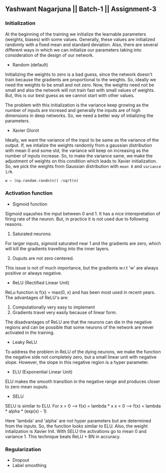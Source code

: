 ## Yashwant Nagarjuna || Batch-1 || Assignment-3

### Initialization

At the beginning of the training we initialize the learnable parameters (weights, biases) with some values. Generally, these values are initialized randomly with a fixed mean and standard deviation. Also, there are several different ways in which we can initialize our parameters taking into consideration of the design of our network.

* Random (default) 

Initializing the weights to zero is a bad guess, since the network doesn't train because the gradients are proportional to the weights. So, ideally we need the weights to be small and not zero. Now, the weights need not be small and also the network will not train fast with small values of weights. But, this is our best guess as we cannot start with other values.

The problem with this initialization is the variance keep growing as the number of inputs are incresed and generally the inputs are of high dimensions in deep networks. So, we need a better way of intializing the parameters.

* Xavier Glorot

Ideally, we want the variance of the input to be same as the variance of the output. If, we intialize the weights randomly from a gaussian distribution with mean 0 and some std, the variance will keep on increasing as the number of inputs increase. So, to make the variance same, we make the adjustment of weights on this condition which leads to Xavier initialization. So, we pick the weights from Gaussian distribution with `mean 0` and `variance 1/N`.

```python
w = (np.random.randn(n)) /sqrt(n)
```

### Activation function

* Sigmoid function

Sigmoid sqaushes the input between 0 and 1. It has a nice interepretation of firing rate of the neuron. But, in practice it is not used due to following reasons. 

1. Saturated neurons:

For larger inputs, sigmoid saturated near 1 and the gradients are zero, which will kill the gradients travelling into the inner layers.

2. Ouputs are not zero centered.

This issue is not of much importance, but the gradients w.r.t 'w' are always positive or always negative.

* ReLU (Rectified Linear Unit)

ReLu function is f(x) = max(0, x) and has been most used in recent years. The advantages of ReLU's are:

1. Computationally very easy to implement
2. Gradients travel very easily because of linear form.

The disadvantages of ReLU are that the neurons can die in the negative regions and can be possible that some neurons of the network are never activated in the training.

* Leaky ReLU

To address the problem in ReLU of the dying neurons, we make the function the negative side not completely zero, but a small linear unit with negative slope. However, the slope in this negative region is a hyper parameter.

* ELU (Exponential Linear Unit)

ELU makes the smooth transition in the negative range and produces closer to zero mean ouputs. 

* SELU

SELU is similar to ELU. For 
x > 0 --> f(x) = lambda * x
x < 0 --> f(x) = lambda * alpha * (exp(x) - 1)

Here 'lambda' and 'alpha' are not hyper parameters but are determined from the inputs.
So, the function looks similar to ELU. Also, the weight intialization is Xavier Init.
With SELU the activations go to mean 0 and variance 1.  This technique beats ReLU + BN in accuracy.

### Regularization

* Dropout
* Label smoothing


